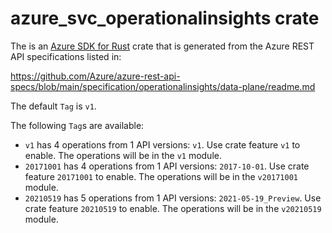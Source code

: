 # azure_svc_operationalinsights crate

The is an [Azure SDK for Rust](https://github.com/Azure/azure-sdk-for-rust) crate that is generated from the Azure REST API specifications listed in:

https://github.com/Azure/azure-rest-api-specs/blob/main/specification/operationalinsights/data-plane/readme.md

The default `Tag` is `v1`.

The following `Tag`s are available:

- `v1` has 4 operations from 1 API versions: `v1`. Use crate feature `v1` to enable. The operations will be in the `v1` module.
- `20171001` has 4 operations from 1 API versions: `2017-10-01`. Use crate feature `20171001` to enable. The operations will be in the `v20171001` module.
- `20210519` has 5 operations from 1 API versions: `2021-05-19_Preview`. Use crate feature `20210519` to enable. The operations will be in the `v20210519` module.
